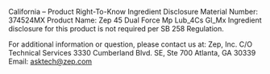 
 
 
California – Product Right-To-Know Ingredient Disclosure 
Material Number: 374524MX 
Product Name: Zep 45 Dual Force Mp Lub_4Cs Gl_Mx 
Ingredient disclosure for this product is not required per SB 258 Regulation. 
 
For additional information or question, please contact us at: 
Zep, Inc. 
C/O Technical Services 
3330 Cumberland Blvd. SE, Ste 700 
Atlanta, GA 30339 
Email: asktech@zep.com 
 
 
 
 
